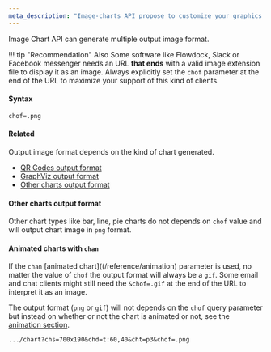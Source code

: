 ```yaml
---
meta_description: "Image-charts API propose to customize your graphics as for example with output format. This documentation shows you how to use the API url parameters to generate a chart."
---
```

Image Chart API can generate multiple output image format.


!!! tip "Recommendation"
    Also Some software like Flowdock, Slack or Facebook messenger needs an URL **that ends** with a valid image extension file to display it as an image. Always explicitly set the `chof` parameter at the end of the URL to maximize your support of this kind of clients.

#### Syntax

```
chof=.png
``` 


#### Related

Output image format depends on the kind of chart generated.

- [QR Codes output format](../qr-codes.md#output-format)
- [GraphViz output format](../graph-viz-charts.md#output-format)
- [Other charts output format](#other-charts-output-format)

#### Other charts output format

Other chart types like bar, line, pie charts do not depends on `chof` value and will output chart image in `png` format.

#### Animated charts with `chan`

If the `chan` [animated chart]((/reference/animation) parameter is used, no matter the value of `chof` the output format will always be a `gif`. Some email and chat clients might still need the `&chof=.gif` at the end of the URL to interpret it as an image.

The output format (`png` or `gif`) will not depends on the `chof` query parameter but instead on whether or not the chart is animated or not, see the [animation section](/reference/animation).



```
.../chart?chs=700x190&chd=t:60,40&cht=p3&chof=.png
```
